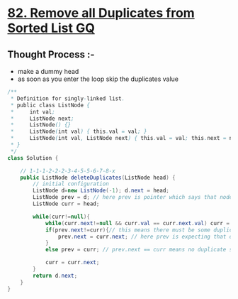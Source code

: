 # [**82. Remove all Duplicates from Sorted List GQ**](https://leetcode.com/problems/remove-duplicates-from-sorted-list-ii/)
## Thought Process :-
- make a dummy head
- as soon as you enter the loop skip the duplicates value
```java
/**
 * Definition for singly-linked list.
 * public class ListNode {
 *     int val;
 *     ListNode next;
 *     ListNode() {}
 *     ListNode(int val) { this.val = val; }
 *     ListNode(int val, ListNode next) { this.val = val; this.next = next; }
 * }
 */
class Solution {

    // 1-1-1-2-2-2-3-4-5-5-6-7-8-x
    public ListNode deleteDuplicates(ListNode head) {
        // initial configuration
        ListNode d=new ListNode(-1); d.next = head;
        ListNode prev = d; // here prev is pointer which says that node is in our ans
        ListNode curr = head;

        while(curr!=null){
            while(curr.next!=null && curr.val == curr.next.val) curr = curr.next;
            if(prev.next!=curr){// this means there must be some duplicates and curr is standing in last duplicate element
                prev.next = curr.next; // here prev is expecting that diff node may not contain duplicate.
            }
            else prev = curr; // prev.next == curr means no duplicate so prev went & add that node in answer thread.

            curr = curr.next;
        }
        return d.next;
    }
}
```

